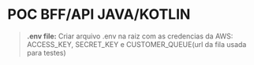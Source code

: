 # POC BFF/API JAVA/KOTLIN
> **.env file:** Criar arquivo .env na raiz com as credencias da AWS: ACCESS_KEY, SECRET_KEY e CUSTOMER_QUEUE(url da fila usada para testes)
